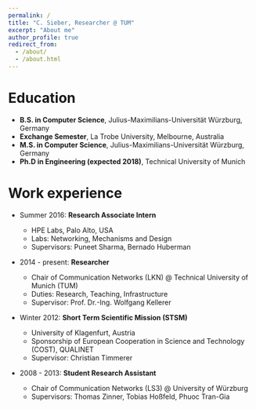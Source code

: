 ```yaml
---
permalink: /
title: "C. Sieber, Researcher @ TUM"
excerpt: "About me"
author_profile: true
redirect_from: 
  - /about/
  - /about.html
---
```


Education
======
* **B.S. in Computer Science**, Julius-Maximilians-Universität Würzburg, Germany
* **Exchange Semester**, La Trobe University, Melbourne, Australia
* **M.S. in Computer Science**, Julius-Maximilians-Universität Würzburg, Germany
* **Ph.D in Engineering (expected 2018)**, Technical University of Munich 

Work experience
======
* Summer 2016: **Research Associate Intern**
  * HPE Labs, Palo Alto, USA
  * Labs: Networking, Mechanisms and Design
  * Supervisors: Puneet Sharma, Bernado Huberman

* 2014 - present: **Researcher**
  * Chair of Communication Networks (LKN) @ Technical University of Munich (TUM)
  * Duties: Research, Teaching, Infrastructure
  * Supervisor: Prof. Dr.-Ing. Wolfgang Kellerer
  
* Winter 2012: **Short Term Scientific Mission (STSM)**
  * University of Klagenfurt, Austria
  * Sponsorship of European Cooperation in Science and Technology (COST), QUALINET
  * Supervisor: Christian Timmerer
  
* 2008 - 2013: **Student Research Assistant**
  * Chair of Communication Networks (LS3) @ University of Würzburg
  * Supervisors: Thomas Zinner, Tobias Hoßfeld, Phuoc Tran-Gia
  
